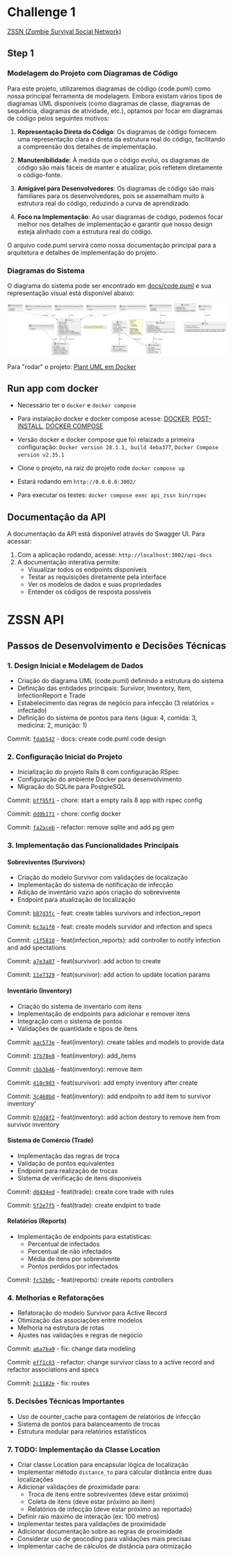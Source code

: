 # Challenge 1

[ZSSN (Zombie Survival Social Network)](docs/challenge.md)

## Step 1

### Modelagem do Projeto com Diagramas de Código

Para este projeto, utilizaremos diagramas de código (code.puml) como nossa principal ferramenta de modelagem. Embora existam vários tipos de diagramas UML disponíveis (como diagramas de classe, diagramas de sequência, diagramas de atividade, etc.), optamos por focar em diagramas de código pelos seguintes motivos:

1. **Representação Direta do Código**: Os diagramas de código fornecem uma representação clara e direta da estrutura real do código, facilitando a compreensão dos detalhes de implementação.

2. **Manutenibilidade**: À medida que o código evolui, os diagramas de código são mais fáceis de manter e atualizar, pois refletem diretamente o código-fonte.

3. **Amigável para Desenvolvedores**: Os diagramas de código são mais familiares para os desenvolvedores, pois se assemelham muito à estrutura real do código, reduzindo a curva de aprendizado.

4. **Foco na Implementação**: Ao usar diagramas de código, podemos focar melhor nos detalhes de implementação e garantir que nosso design esteja alinhado com a estrutura real do código.

O arquivo code.puml servirá como nossa documentação principal para a arquitetura e detalhes de implementação do projeto.

### Diagramas do Sistema

O diagrama do sistema pode ser encontrado em [docs/code.puml](docs/code.puml) e sua representação visual está disponível abaixo:

![Diagrama do Sistema ZSSN](docs/ZSSN_System.png)

Para "rodar" o projeto: [Plant UML em Docker](https://plantuml.com/starting)

## Run app com docker

- Necessário ter o `docker` e `docker compose`
- Para instalação docker e docker compose acesse: [DOCKER](https://docs.docker.com/engine/install/ubuntu/), [POST-INSTALL](https://docs.docker.com/engine/install/linux-postinstall/), [DOCKER COMPOSE](https://docs.docker.com/compose/)
- Versão docker e docker compose que foi relaizado a primeira configuração: `Docker version 28.1.1, build 4eba377`, `Docker Compose version v2.35.1`

- Clone o projeto, na raiz do projeto rode `docker compose up`
- Estará rodando em `http://0.0.0.0:3002/`
- Para executar os testes: `docker compose exec api_zssn bin/rspec`

## Documentação da API

A documentação da API está disponível através do Swagger UI. Para acessar:

1. Com a aplicação rodando, acesse: `http://localhost:3002/api-docs`
2. A documentação interativa permite:
   - Visualizar todos os endpoints disponíveis
   - Testar as requisições diretamente pela interface
   - Ver os modelos de dados e suas propriedades
   - Entender os códigos de resposta possíveis

# ZSSN API

## Passos de Desenvolvimento e Decisões Técnicas

### 1. Design Inicial e Modelagem de Dados
- Criação do diagrama UML (code.puml) definindo a estrutura do sistema
- Definição das entidades principais: Survivor, Inventory, Item, InfectionReport e Trade
- Estabelecimento das regras de negócio para infecção (3 relatórios = infectado)
- Definição do sistema de pontos para itens (água: 4, comida: 3, medicina: 2, munição: 1)

Commit: [`fdab542`](https://github.com/HDias/zssn/commit/fdab542) - docs: create code.puml code design

### 2. Configuração Inicial do Projeto
- Inicialização do projeto Rails 8 com configuração RSpec
- Configuração do ambiente Docker para desenvolvimento
- Migração do SQLite para PostgreSQL

Commit: [`bff95f1`](https://github.com/HDias/zssn/commit/bff95f1) - chore: start a empty rails 8 app with rspec config

Commit: [`dd0b171`](https://github.com/HDias/zssn/commit/dd0b171) - chore: config docker

Commit: [`fa2aceb`](https://github.com/HDias/zssn/commit/fa2aceb) - refactor: remove sqlite and add pg gem

### 3. Implementação das Funcionalidades Principais
#### Sobreviventes (Survivors)
- Criação do modelo Survivor com validações de localização
- Implementação do sistema de notificação de infecção
- Adição de inventário vazio após criação do sobrevivente
- Endpoint para atualização de localização

Commit: [`b87d3fc`](https://github.com/HDias/zssn/commit/b87d3fc) - feat: create tables survivors and infection_report

Commit: [`6c3a1f0`](https://github.com/HDias/zssn/commit/6c3a1f0) - feat: create models survidor and infection and specs

Commit: [`c1f5810`](https://github.com/HDias/zssn/commit/c1f5810) - feat(infection_reports): add controller to notify infection and add spectations

Commit: [`a7e3a87`](https://github.com/HDias/zssn/commit/a7e3a87) - feat(survivor): add action to create

Commit: [`11e7329`](https://github.com/HDias/zssn/commit/11e7329) - feat(survivor): add action to update location params

#### Inventário (Inventory)
- Criação do sistema de inventário com itens
- Implementação de endpoints para adicionar e remover itens
- Integração com o sistema de pontos
- Validações de quantidade e tipos de itens

Commit: [`aac573e`](https://github.com/HDias/zssn/commit/aac573e) - feat(inventory): create tables and models to provide data

Commit: [`37b78e8`](https://github.com/HDias/zssn/commit/37b78e8) - feat(inventory): add_items

Commit: [`cbb3b46`](https://github.com/HDias/zssn/commit/cbb3b46) - feat(inventory): remove item

Commit: [`418c983`](https://github.com/HDias/zssn/commit/418c983) - feat(survivor): add empty inventory after create

Commit: [`3c460bd`](https://github.com/HDias/zssn/commit/3c460bd) - feat(inventory): add endpoitn to add item to survivor inventory'

Commit: [`07dd8f2`](https://github.com/HDias/zssn/commit/07dd8f2) - feat(inventory): add action destory to remove item from survivor inventory

#### Sistema de Comércio (Trade)
- Implementação das regras de troca
- Validação de pontos equivalentes
- Endpoint para realização de trocas
- Sistema de verificação de itens disponíveis

Commit: [`d0434ed`](https://github.com/HDias/zssn/commit/d0434ed) - feat(trade): create core trade with rules

Commit: [`5f2e7f5`](https://github.com/HDias/zssn/commit/5f2e7f5) - feat(trade): create endpint to trade

#### Relatórios (Reports)
- Implementação de endpoints para estatísticas:
  - Percentual de infectados
  - Percentual de não infectados
  - Média de itens por sobrevivente
  - Pontos perdidos por infectados

Commit: [`fc52b0c`](https://github.com/HDias/zssn/commit/fc52b0c) - feat(reports): create reports controllers

### 4. Melhorias e Refatorações
- Refatoração do modelo Survivor para Active Record
- Otimização das associações entre modelos
- Melhoria na estrutura de rotas
- Ajustes nas validações e regras de negócio

Commit: [`a6a7ba9`](https://github.com/HDias/zssn/commit/a6a7ba9) - fix: change data modeling

Commit: [`eff1c83`](https://github.com/HDias/zssn/commit/eff1c83) - refactor: change survivor class to a active record and refactor associations and specs

Commit: [`2c1182e`](https://github.com/HDias/zssn/commit/2c1182e) - fix: routes

### 5. Decisões Técnicas Importantes
- Uso de counter_cache para contagem de relatórios de infecção
- Sistema de pontos para balanceamento de trocas
- Estrutura modular para relatórios estatísticos

### 7. TODO: Implementação da Classe Location
- Criar classe Location para encapsular lógica de localização
- Implementar método `distance_to` para calcular distância entre duas localizações
- Adicionar validações de proximidade para:
  - Troca de itens entre sobreviventes (deve estar próximo)
  - Coleta de itens (deve estar próximo ao item)
  - Relatórios de infecção (deve estar próximo ao reportado)
- Definir raio máximo de interação (ex: 100 metros)
- Implementar testes para validações de proximidade
- Adicionar documentação sobre as regras de proximidade
- Considerar uso de geocoding para validações mais precisas
- Implementar cache de cálculos de distância para otimização

